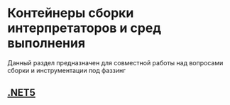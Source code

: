 # Контейнеры сборки интерпретаторов и сред выполнения

Данный раздел предназначен для совместной работы над вопросами сборки и инструментации под фаззинг

## [.NET5](Containers/.NET5)


